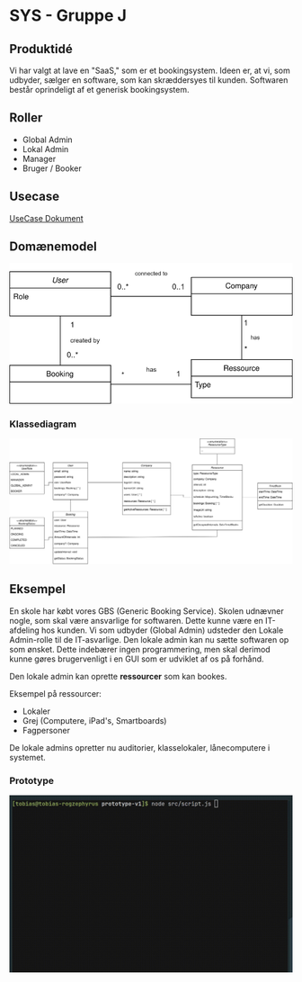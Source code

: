# SYS - Gruppe J

## Produktidé

Vi har valgt at lave en "SaaS," som er et bookingsystem.
Ideen er, at vi, som udbyder, sælger en software, som kan skræddersyes til kunden. Softwaren består oprindeligt af et generisk bookingsystem. 

## Roller

- Global Admin
- Lokal Admin
- Manager
- Bruger / Booker

## Usecase
[UseCase Dokument](https://docs.google.com/document/d/1xxmISS68Xoby0AoRGuLd3un52yQZHQYerZO2AStOcio/edit?usp=sharing)

## Domænemodel
![image](https://github.com/TheRealJackiBoi/SYS/blob/main/Domain%20Model.svg)


### Klassediagram
![image](https://github.com/TheRealJackiBoi/SYS/blob/main/Class%20Diagram%20(GBS).svg)


## Eksempel

En skole har købt vores GBS (Generic Booking Service).
Skolen udnævner nogle, som skal være ansvarlige for softwaren. Dette kunne være en IT-afdeling hos kunden.
Vi som udbyder (Global Admin) udsteder den Lokale Admin-rolle til de IT-asvarlige.
Den lokale admin kan nu sætte softwaren op som ønsket. Dette indebærer ingen programmering, men skal derimod kunne gøres brugervenligt i en GUI som er udviklet af os på forhånd.

Den lokale admin kan oprette **ressourcer** som kan bookes. 

Eksempel på ressourcer:
- Lokaler
- Grej (Computere, iPad's, Smartboards)
- Fagpersoner

De lokale admins opretter nu auditorier, klasselokaler, lånecomputere i systemet.

### Prototype

![](./prototype-v1/prototype-v1-example.gif)
